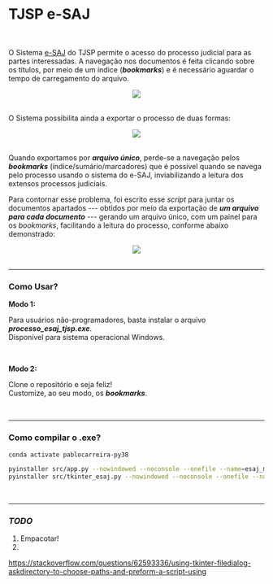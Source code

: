 # TJSP e-SAJ

<br>

O Sistema [e-SAJ](https://esaj.tjsp.jus.br/esaj/portal.do?servico=190090) do TJSP permite o acesso do processo judicial para as partes interessadas. A navegação nos documentos é feita clicando sobre os títulos, por meio de um índice (***bookmarks***) e é necessário aguardar o tempo de carregamento do arquivo.
<center><img src="https://i.imgur.com/FMBKHLg.png"></center>
<br>

O Sistema possibilita ainda a exportar o processo de duas formas:
<center><img src="https://i.imgur.com/dboJbpC.png"></center>

<br>

Quando exportamos por ***arquivo único***, perde-se a navegação pelos ***bookmarks*** (índice/sumário/marcadores) que é possível quando se navega pelo processo usando o sistema do e-SAJ, inviabilizando a leitura dos extensos processos judiciais.

Para contornar esse problema, foi escrito esse *script* para juntar os documentos apartados --- obtidos por meio da exportação de  ***um arquivo para cada documento*** --- gerando um arquivo único, com um painel para os *bookmarks*, facilitando a leitura do processo, conforme abaixo demonstrado:
<center><img src="https://i.imgur.com/9Yz6jdO.png"></center>

<br>

-----

### Como Usar?

**Modo 1:**

Para usuários não-programadores, basta instalar o arquivo ***processo_esaj_tjsp.exe***.
<br>Disponível para sistema operacional Windows.

<br>

**Modo 2:**

Clone o repositório e seja feliz!
<br>Customize, ao seu modo, os ***bookmarks***.

<br>

-----

### Como compilar o .exe?



```bash
conda activate pablocarreira-py38

pyinstaller src/app.py --nowindowed --noconsole --onefile --name=esaj_merge_docs
pyinstaller src/tkinter_esaj.py --nowindowed --noconsole --onefile --name=esaj_merge_docs
```

<br>

-----

### *TODO*

1. Empacotar!
2. 
https://stackoverflow.com/questions/62593336/using-tkinter-filedialog-askdirectory-to-choose-paths-and-preform-a-script-using